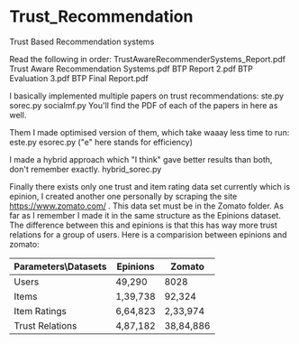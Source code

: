 # Trust_Recommendation
Trust Based Recommendation systems

Read the following in order:
TrustAwareRecommenderSystems_Report.pdf
Trust Aware Recommendation Systems.pdf
BTP Report 2.pdf
BTP Evaluation 3.pdf
BTP Final Report.pdf	

I basically implemented multiple papers on trust recommendations:
ste.py
sorec.py
socialmf.py
You'll find the PDF of each of the papers in here as well.

Them I made optimised version of them, which take waaay less time to run:
este.py
esorec.py
("e" here stands for efficiency)

I made a hybrid approach which "I think" gave better results than both, don't remember exactly.
hybrid_sorec.py

Finally there exists only one trust and item rating data set currently which is epinion, I created another one personally by scraping the site https://www.zomato.com/ . This data set must be in the Zomato folder. As far as I remember I made it in the same structure as the Epinions dataset.
The difference between this and epinions is that this has way more trust relations for a group of users. 
Here is a comparision between epinions and zomato:

| Parameters\Datasets | Epinions | Zomato |
| --- | --- | --- |
| Users | 49,290 | 8028 |
| Items | 1,39,738 | 92,324 |
| Item Ratings | 6,64,823 | 2,33,974 |
| Trust Relations | 4,87,182 | 38,84,886 |

